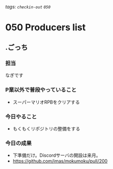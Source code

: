 ###### tags: `checkin-out` `050`

# 050 Producers list

## .ごっち

### 担当

なぎです

### P業以外で普段やっていること

- スーパーマリオRPBをクリアする

### 今日やること

- もくもくリポジトリの整備をする

### 今日の成果

- 下準備だけ。Discordサーバの開設は来月。
- https://github.com/imas/mokumoku/pull/200
